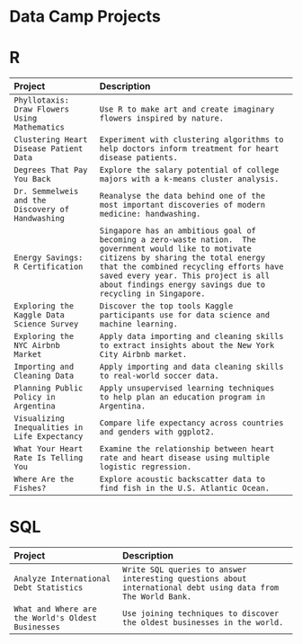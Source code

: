 # Data Camp Projects

# R

|Project|Description|
|:--------|:-----------|
|`Phyllotaxis: Draw Flowers Using Mathematics`| `Use R to make art and create imaginary flowers inspired by nature.`|
|`Clustering Heart Disease Patient Data`| `Experiment with clustering algorithms to help doctors inform treatment for heart disease patients.`|
|`Degrees That Pay You Back`|`Explore the salary potential of college majors with a k-means cluster analysis.`|
|`Dr. Semmelweis and the Discovery of Handwashing`| `Reanalyse the data behind one of the most important discoveries of modern medicine: handwashing.`|
|`Energy Savings: R Certification`|`Singapore has an ambitious goal of becoming a zero-waste nation.  The government would like to motivate citizens by sharing the total energy that the combined recycling efforts have saved every year. This project is all about findings energy savings due to recycling in Singapore.`|
|`Exploring the Kaggle Data Science Survey`|`Discover the top tools Kaggle participants use for data science and machine learning.`|
|`Exploring the NYC Airbnb Market`|`Apply data importing and cleaning skills to extract insights about the New York City Airbnb market.`|
|`Importing and Cleaning Data`| `Apply importing and data cleaning skills to real-world soccer data.`|
|`Planning Public Policy in Argentina`|`Apply unsupervised learning techniques to help plan an education program in Argentina.`|
|`Visualizing Inequalities in Life Expectancy`|`Compare life expectancy across countries and genders with ggplot2.`|
|`What Your Heart Rate Is Telling You`|`Examine the relationship between heart rate and heart disease using multiple logistic regression.`|
|`Where Are the Fishes?`|`Explore acoustic backscatter data to find fish in the U.S. Atlantic Ocean.`|


# SQL

|Project|Description|
|:--------|:-----------|
|`Analyze International Debt Statistics`|`Write SQL queries to answer interesting questions about international debt using data from The World Bank.`|
|`What and Where are the World's Oldest Businesses`|`Use joining techniques to discover the oldest businesses in the world.`|
